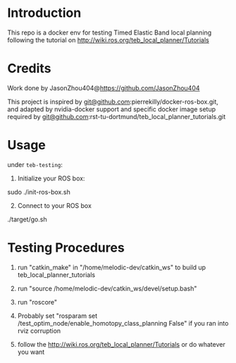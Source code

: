 # Introduction
This repo is a docker env for testing Timed Elastic Band local planning following the tutorial on http://wiki.ros.org/teb_local_planner/Tutorials

# Credits

Work done by JasonZhou404@https://github.com/JasonZhou404

This project is inspired by git@github.com:pierrekilly/docker-ros-box.git, and adapted by nvidia-docker support and specific docker image setup required by git@github.com:rst-tu-dortmund/teb_local_planner_tutorials.git

# Usage

under `teb-testing`:

1. Initialize your ROS box:

sudo ./init-ros-box.sh

2. Connect to your ROS box

./target/go.sh

# Testing Procedures

1. run "catkin_make" in "/home/melodic-dev/catkin_ws" to build up teb_local_planner_tutorials

2. run "source /home/melodic-dev/catkin_ws/devel/setup.bash"

3. run "roscore"

4. Probably set "rosparam set /test_optim_node/enable_homotopy_class_planning False" if you ran into rviz corruption

5. follow the http://wiki.ros.org/teb_local_planner/Tutorials or do whatever you want 
